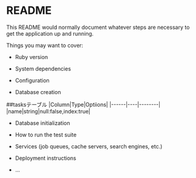 # README

This README would normally document whatever steps are necessary to get the
application up and running.

Things you may want to cover:

* Ruby version

* System dependencies

* Configuration

* Database creation

##tasksテーブル
|Column|Type|Optiions|
|------|----|--------|
|name|string|null:false,index:true|


* Database initialization

* How to run the test suite

* Services (job queues, cache servers, search engines, etc.)

* Deployment instructions

* ...
